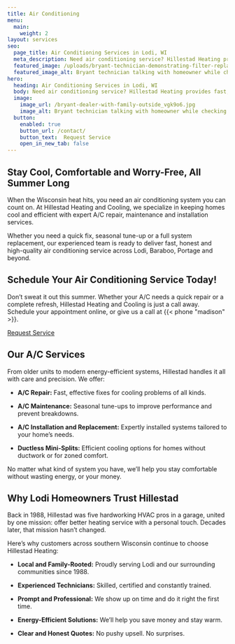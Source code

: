 ```yaml
---
title: Air Conditioning
menu:
  main:
    weight: 2
layout: services
seo:
  page_title: Air Conditioning Services in Lodi, WI
  meta_description: Need air conditioning service? Hillestad Heating provides fast, reliable A/C repairs and installations across south-central Wisconsin.
  featured_image: /uploads/bryant-technician-demonstrating-filter-replacement-1000.jpg
  featured_image_alt: Bryant technician talking with homeowner while checking air filter and furnace
hero: 
  heading: Air Conditioning Services in Lodi, WI
  body: Need air conditioning service? Hillestad Heating provides fast, reliable A/C repairs and installations across south-central Wisconsin.
  image: 
    image_url: /bryant-dealer-with-family-outside_vgk9o6.jpg
    image_alt: Bryant technician talking with homeowner while checking air filter and furnace
  button:
    enabled: true
    button_url: /contact/ 
    button_text:  Request Service
    open_in_new_tab: false
---
```


## Stay Cool, Comfortable and Worry-Free, All Summer Long

When the Wisconsin heat hits, you need an air conditioning system you can count on. At Hillestad Heating and Cooling, we specialize in keeping homes cool and efficient with expert A/C repair, maintenance and installation services.

Whether you need a quick fix, seasonal tune-up or a full system replacement, our experienced team is ready to deliver fast, honest and high-quality air conditioning service across Lodi, Baraboo, Portage and beyond.

<div class="breakout bg-black flow">
  <h2 class="no-margin">Schedule Your Air Conditioning Service Today!</h2>
  <p class="site-cta__middle">Don’t sweat it out this summer. Whether your A/C needs a quick repair or a complete refresh, Hillestad Heating and Cooling is just a call away. Schedule your appointment online, or give us a call at {{< phone "madison" >}}.</p>
  <a class="btn btn--primary" href="/contact/">Request Service</a>
</div>

## Our A/C Services

From older units to modern energy-efficient systems, Hillestad handles it all with care and precision. We offer:

*	**A/C Repair:** Fast, effective fixes for cooling problems of all kinds.

*	**A/C Maintenance:** Seasonal tune-ups to improve performance and prevent breakdowns.

*	**A/C Installation and Replacement:** Expertly installed systems tailored to your home’s needs.

*	**Ductless Mini-Splits:** Efficient cooling options for homes without ductwork or for zoned comfort.

No matter what kind of system you have, we’ll help you stay comfortable without wasting energy, or your money.

## Why Lodi Homeowners Trust Hillestad

Back in 1988, Hillestad was five hardworking HVAC pros in a garage, united by one mission: offer better heating service with a personal touch. Decades later, that mission hasn’t changed.

Here’s why customers across southern Wisconsin continue to choose Hillestad Heating:

*	**Local and Family-Rooted:** Proudly serving Lodi and our surrounding communities since 1988.

*	**Experienced Technicians:** Skilled, certified and constantly trained.

*	**Prompt and Professional:** We show up on time and do it right the first time.

*	**Energy-Efficient Solutions:** We’ll help you save money and stay warm.

*	**Clear and Honest Quotes:** No pushy upsell. No surprises.